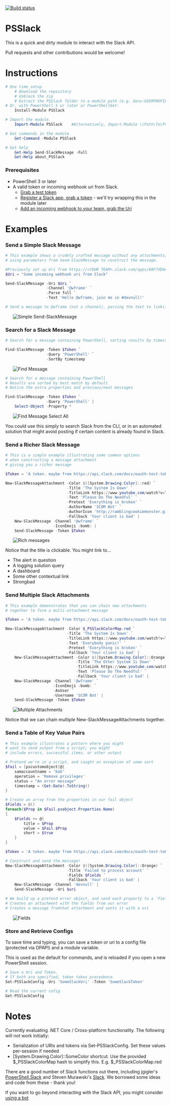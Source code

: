[![Build status](https://ci.appveyor.com/api/projects/status/kuxiy9m0g19g04o0?svg=true)](https://ci.appveyor.com/project/RamblingCookieMonster/psslack)

PSSlack
=============

This is a quick and dirty module to interact with the Slack API.

Pull requests and other contributions would be welcome!

# Instructions

```powershell
# One time setup
    # Download the repository
    # Unblock the zip
    # Extract the PSSlack folder to a module path (e.g. $env:USERPROFILE\Documents\WindowsPowerShell\Modules\)
# Or, with PowerShell 5 or later or PowerShellGet:
    Install-Module PSSlack

# Import the module.
    Import-Module PSSlack    #Alternatively, Import-Module \\Path\To\PSSlack

# Get commands in the module
    Get-Command -Module PSSlack

# Get help
    Get-Help Send-SlackMessage -Full
    Get-Help about_PSSlack
```

### Prerequisites

* PowerShell 3 or later
* A valid token or incoming webhook uri from Slack.
  * [Grab a test token](https://api.slack.com/docs/oauth-test-tokens)
  * [Register a Slack app, grab a token](https://api.slack.com/docs/oauth) - we'll try wrapping this in the module later
  * [Add an incoming webhook to your team, grab the Uri](https://my.slack.com/services/new/incoming-webhook/)

# Examples

### Send a Simple Slack Message

```powershell
# This example shows a crudely crafted message without any attachments,
# using parameters from Send-SlackMessage to construct the message.

#Previously set up Uri from https://<YOUR TEAM>.slack.com/apps/A0F7XDUAZ
$Uri = "Some incoming webhook uri from Slack"

Send-SlackMessage -Uri $Uri `
                  -Channel '@wframe' `
                  -Parse full `
                  -Text 'Hello @wframe, join me in #devnull!'

# Send a message to @wframe (not a channel), parsing the text to linkify usernames and channels
```

&nbsp;&nbsp;&nbsp;&nbsp;&nbsp;&nbsp;![Simple Send-SlackMessage](/Media/SimpleMessage.png)

### Search for a Slack Message

```powershell
# Search for a message containing PowerShell, sorting results by timestamp

Find-SlackMessage -Token $Token `
                  -Query 'PowerShell' `
                  -SortBy timestamp
```

&nbsp;&nbsp;&nbsp;&nbsp;&nbsp;&nbsp;![Find Message](/Media/FindMessage.png)

```powershell
# Search for a message containing PowerShell
# Results are sorted by best match by default
# Notice the extra properties and previous/next messages

Find-SlackMessage -Token $Token `
                  -Query 'PowerShell' |
    Select-Object -Property *
```

&nbsp;&nbsp;&nbsp;&nbsp;&nbsp;&nbsp;![Find Message Select All](/Media/FindMessageSelect.png)

You could use this simply to search Slack from the CLI, or in an automated solution that might avoid posting if certain content is already found in Slack.

### Send a Richer Slack Message

```powershell
# This is a simple example illustrating some common options
# when constructing a message attachment
# giving you a richer message

$Token = 'A token. maybe from https://api.slack.com/docs/oauth-test-tokens'

New-SlackMessageAttachment -Color $([System.Drawing.Color]::red) `
                           -Title 'The System Is Down' `
                           -TitleLink https://www.youtube.com/watch?v=TmpRs7xN06Q `
                           -Text 'Please Do The Needful' `
                           -Pretext 'Everything is broken' `
                           -AuthorName 'SCOM Bot' `
                           -AuthorIcon 'http://ramblingcookiemonster.github.io/images/tools/wrench.png' `
                           -Fallback 'Your client is bad' |
    New-SlackMessage -Channel '@wframe' `
                     -IconEmoji :bomb: |
    Send-SlackMessage -Token $Token
```

&nbsp;&nbsp;&nbsp;&nbsp;&nbsp;&nbsp;![Rich messages](/Media/RichMessage.png)

Notice that the title is clickable.  You might link to...

* The alert in question
* A logging solution query
* A dashboard
* Some other contextual link
* Strongbad

### Send Multiple Slack Attachments

```powershell
# This example demonstrates that you can chain new attachments
# together to form a multi-attachment message

$Token = 'A token. maybe from https://api.slack.com/docs/oauth-test-tokens'

New-SlackMessageAttachment -Color $_PSSlackColorMap.red `
                           -Title 'The System Is Down' `
                           -TitleLink https://www.youtube.com/watch?v=TmpRs7xN06Q `
                           -Text 'Everybody panic!' `
                           -Pretext 'Everything is broken' `
                           -Fallback 'Your client is bad' |
    New-SlackMessageAttachment -Color $([System.Drawing.Color]::Orange) `
                               -Title 'The Other System Is Down' `
                               -TitleLink https://www.youtube.com/watch?v=TmpRs7xN06Q `
                               -Text 'Please Do The Needful' `
                               -Fallback 'Your client is bad' |
    New-SlackMessage -Channel '@wframe' `
                     -IconEmoji :bomb: `
                     -AsUser `
                     -Username 'SCOM Bot' |
    Send-SlackMessage -Token $Token
```

&nbsp;&nbsp;&nbsp;&nbsp;&nbsp;&nbsp;![Multiple Attachments](/Media/MultiAttachments.png)

Notice that we can chain multiple New-SlackMessageAttachments together.

### Send a Table of Key Value Pairs

```powershell
# This example illustrates a pattern where you might
# want to send output from a script; you might
# include errors, successful items, or other output

# Pretend we're in a script, and caught an exception of some sort
$Fail = [pscustomobject]@{
    samaccountname = 'bob'
    operation = 'Remove privileges'
    status = "An error message"
    timestamp = (Get-Date).ToString()
}

# Create an array from the properties in our fail object
$Fields = @()
foreach($Prop in $Fail.psobject.Properties.Name)
{
    $Fields += @{
        title = $Prop
        value = $Fail.$Prop
        short = $true
    }
}

$Token = 'A token. maybe from https://api.slack.com/docs/oauth-test-tokens'

# Construct and send the message!
New-SlackMessageAttachment -Color $([System.Drawing.Color]::Orange) `
                           -Title 'Failed to process account' `
                           -Fields $Fields `
                           -Fallback 'Your client is bad' |
    New-SlackMessage -Channel 'devnull' |
    Send-SlackMessage -Uri $uri

# We build up a pretend error object, and send each property to a 'Fields' array
# Creates an attachment with the fields from our error
# Creates a message fromthat attachment and sents it with a uri
```

&nbsp;&nbsp;&nbsp;&nbsp;&nbsp;&nbsp;![Fields](/Media/Fields.png)

### Store and Retrieve Configs

To save time and typing, you can save a token or uri to a config file (protected via DPAPI) and a module variable.

This is used as the default for commands, and is reloaded if you open a new PowerShell session.

```powershell
# Save a Uri and Token.
# If both are specified, token takes precedence.
Set-PSSlackConfig -Uri 'SomeSlackUri' -Token 'SomeSlackToken'

# Read the current cofig
Get-PSSlackConfig
```

# Notes

Currently evaluating .NET Core / Cross-platform functionality.  The following will not work initially:

* Serialization of URIs and tokens via Set-PSSlackConfig.  Set these values per-session if needed
* [System.Drawing.Color]::SomeColor shortcut.  Use the provided $_PSSlackColorMap hash to simplify this.  E.g. $_PSSlackColorMap.red

There are a good number of Slack functions out there, including jgigler's [PowerShell.Slack](https://github.com/jgigler/Powershell.Slack) and Steven Murawski's [Slack](https://github.com/smurawski/Slack).  We borrowed some ideas and code from these - thank you!

If you want to go beyond interacting with the Slack API, you might consider [using a bot](http://ramblingcookiemonster.github.io/PoshBot/#references)
